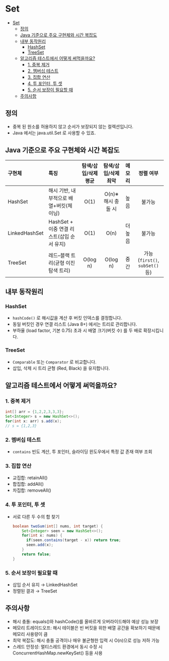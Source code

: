 # Set

- [Set](#set)
  - [정의](#정의)
  - [Java 기준으로 주요 구현체와 시간 복잡도](#java-기준으로-주요-구현체와-시간-복잡도)
  - [내부 동작원리](#내부-동작원리)
    - [HashSet](#hashset)
    - [TreeSet](#treeset)
  - [알고리즘 테스트에서 어떻게 써먹을까요?](#알고리즘-테스트에서-어떻게-써먹을까요)
    - [1. 중복 제거](#1-중복-제거)
    - [2. 멤버십 테스트](#2-멤버십-테스트)
    - [3. 집합 연산](#3-집합-연산)
    - [4. 투 포인터, 투 셋](#4-투-포인터-투-셋)
    - [5. 순서 보장이 필요할 때](#5-순서-보장이-필요할-때)
  - [주의사항](#주의사항)

## 정의

- 중복 된 원소를 허용하지 않고 순서가 보장되지 않는 컬렉션입니다.
- Java 에서는 java.util.Set<E> 로 사용할 수 있죠.

## Java 기준으로 주요 구현체와 시간 복잡도

| 구현체           | 특징                            | 탐색/삽입/삭제 평균 |  탐색/삽입/삭제 최악 |  메모리 |            정렬 여부            |
| :------------ | :---------------------------- | :---------: | :----------: | :--: | :-------------------------: |
| HashSet       | 해시 기반, 내부적으로 배열+버킷(체이닝)       |     O(1)    | O(n)※해시 충돌 시 |  높음  |             불가능             |
| LinkedHashSet | HashSet + 이중 연결 리스트(삽입 순서 유지) |     O(1)    |     O(n)     | 더 높음 |             불가능             |
| TreeSet       | 레드–블랙 트리(균형 이진 탐색 트리)         |   O(log n)  |   O(log n)   |  중간  | 가능(`first()`, `subSet()` 등) |

## 내부 동작원리

### HashSet

- `hashCode()` 로 해시값을 계산 후 버킷 인덱스를 결정합니다.
- 동일 버킷인 경우 연결 리스트 (Java 8+) 에서는 트리로 관리합니다.
- 부하율 (load factor, 기본 0.75) 초과 시 배열 크기(버킷 수) 를 두 배로 확장시킵니다.

### TreeSet

- `Comparable` 또는 `Comparator` 로 비교합니다.
- 삽입, 삭제 시 트리 균형 (Red, Black) 을 유지합니다.

## 알고리즘 테스트에서 어떻게 써먹을까요?

### 1. 중복 제거

```java
int[] arr = {1,2,2,3,3,3};
Set<Integer> s = new HashSet<>();
for(int x: arr) s.add(x);
// s = {1,2,3}
```

### 2. 멤버십 테스트

- `contains` 빈도 계산, 투 포인터, 슬라이딩 윈도우에서 특정 값 존재 여부 조회

### 3. 집합 연산

- 교집합: retainAll()
- 합집합: addAll()
- 차집합: removeAll()

### 4. 투 포인터, 투 셋

- 서로 다른 두 수의 합 찾기

  ```java
  boolean twoSum(int[] nums, int target) {
      Set<Integer> seen = new HashSet<>();
      for(int x: nums) {
        if(seen.contains(target - x)) return true;
        seen.add(x);
      }
      return false;
  }
  ```

### 5. 순서 보장이 필요할 때

- 삽입 순서 유지 → LinkedHashSet
- 정렬된 결과 → TreeSet

## 주의사항

- 해시 충돌: equals()와 hashCode()를 올바르게 오버라이드해야 예상 성능 보장
- 메모리 트레이드오프: 해시 테이블은 빈 버킷을 위한 배열 공간을 확보하기 때문에 메모리 사용량이 큼
- 최악 복잡도: 해시 충돌 공격이나 매우 불균형한 입력 시 O(n)으로 성능 저하 가능
- 스레드 안정성: 멀티스레드 환경에서 동시 수정 시 ConcurrentHashMap.newKeySet() 등을 사용
